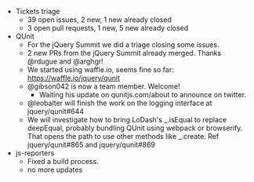 -  Tickets triage
	- 39 open issues, 2 new, 1 new already closed
	- 3 open pull requests, 1 new, 5 new already closed
- QUnit
	- For the jQuery Summit we did a triage closing some issues.
	- 2 new PRs from the jQuery Summit already merged. Thanks @rdugue and @arghgr!
	- We started using waffle.io, seems fine so far: https://waffle.io/jquery/qunit
	- @gibson042 is now a team member. Welcome!
		- Waiting his update on qunitjs.com/about to announce on twitter.
	- @leobalter will finish the work on the logging interface at jquery/qunit#644
	- We will investigate how to bring LoDash's \_.isEqual to replace deepEqual, probably bundling QUnit using webpack or browserify. That opens the path to use other methods like \_.create. Ref jquery/qunit#865 and jquery/qunit#869
- js-reporters
	- Fixed a build process.
	- no more updates
